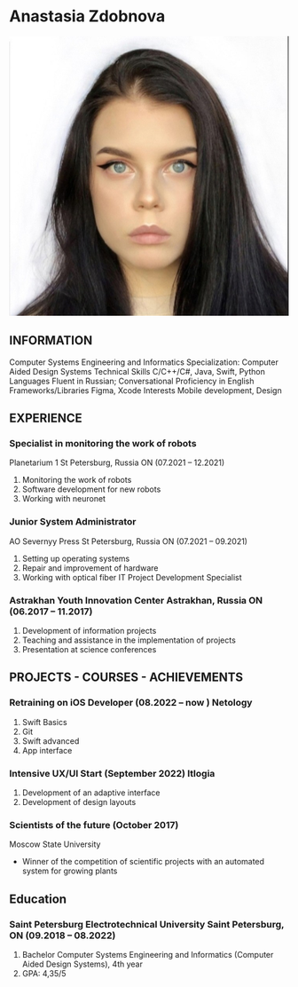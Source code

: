 # Anastasia Zdobnova
![1647866031426](img/1647866031426.jpeg)


## INFORMATION


Computer Systems Engineering and Informatics
Specialization: Computer Aided Design Systems
Technical Skills C/C++/C#, Java, Swift, Python
Languages Fluent in Russian; Conversational Proficiency in English
Frameworks/Libraries Figma, Xcode
Interests Mobile development, Design
## EXPERIENCE

### Specialist in monitoring the work of robots

Planetarium 1 St Petersburg, Russia ON (07.2021 – 12.2021)
1. Monitoring the work of robots
2. Software development for new robots
3. Working with neuronet

### Junior System Administrator

AO Severnyy Press St Petersburg, Russia ON (07.2021 – 09.2021)
1. Setting up operating systems
2. Repair and improvement of hardware
3. Working with optical fiber
IT Project Development Specialist

### Astrakhan Youth Innovation Center Astrakhan, Russia ON (06.2017 – 11.2017)

1. Development of information projects
2. Teaching and assistance in the implementation of projects
3. Presentation at science conferences

## PROJECTS - COURSES - ACHIEVEMENTS

### Retraining on iOS Developer (08.2022 – now ) Netology

1) Swift Basics
2) Git
3) Swift advanced
4) App interface
### Intensive UX/UI Start (September 2022) Itlogia
1) Development of an adaptive interface
2) Development of design layouts

### Scientists of the future (October 2017)

Moscow State University
- Winner of the competition of scientific projects with an automated system for growing plants

## Education

### Saint Petersburg Electrotechnical University Saint Petersburg, ON (09.2018 – 08.2022)

1) Bachelor Computer Systems Engineering and Informatics (Computer Aided Design Systems), 4th year
2) GPA: 4,35/5
